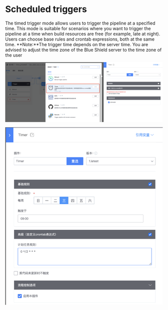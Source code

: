 # Scheduled triggers

The timed trigger mode allows users to trigger the pipeline at a specified time. This mode is suitable for scenarios where you want to trigger the pipeline at a time when build resources are free (for example, late at night). Users can choose base rules and crontab expressions, both at the same time.
**Note:**The trigger time depends on the server time. You are advised to adjust the time zone of the Blue Shield server to the time zone of the user

![timer plugin](../../../.gitbook/assets/image-trigger-timer-plugin.png)

![Timing rule](../../../.gitbook/assets/image-trigger-timer-rule.png)

